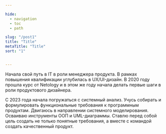 ```yaml
---

hide:
  - navigation
  - toc
  - path

slug: "/post1"
title: "Title"
metaTitle: "Title"
sort: "1"


---
```



Начала свой путь в IT в роли менеджера продукта. В рамках повышения квалификации углубилась в UX/UI-дизайн. В 2020 году прошла курс от Netology и в этом же году начала делать первые шаги в роли продуктового дизайнера. 

С 2023 года начала погружаться с системный анализ. Учусь собирать и формулировать функциональные требования к программным продуктам. Двигаюсь в направлении системного моделирования. Осваиваю инструменты ООП и UML-диаграммы. Ставлю перед собой цель создать не только понятные требования, а вместе с командой создать качественный продукт.

